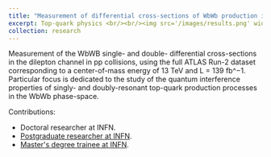 ```yaml
---
title: "Measurement of differential cross-sections of WbWb production in the dilepton channel in pp collisions at center-of-mass energy of 13 TeV using the ATLAS detector"
excerpt: Top-quark physics <br/><br/><img src='/images/results.png' width="600">
collection: research
---
```


Measurement of the WbWB single- and double- differential cross-sections in the dilepton channel in pp collisions, using the full ATLAS Run-2 dataset corresponding to a center-of-mass energy of 13 TeV and L = 139 fb^−1. Particular focus is dedicated to the study of the quantum interference properties of singly- and doubly-resonant top-quark production processes in the WbWb phase-space.

Contributions:

* Doctoral researcher at INFN.
* [Postgraduate researcher at INFN](http://JustWhit3.github.io/files/report.pdf).
* [Master's degree trainee at INFN](http://JustWhit3.github.io/files/master.pdf).